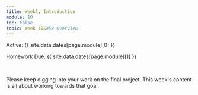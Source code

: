 ```yaml
---
title: Weekly Introduction
module: 10
toc: false
topic: Week 10&#58 Overview
---
```




Active: {{ site.data.dates[page.module][0] }}

Homework Due: {{ site.data.dates[page.module][1] }}

<br />

Please keep digging into your work on the final project. This week's content is all about working towards that goal. 
